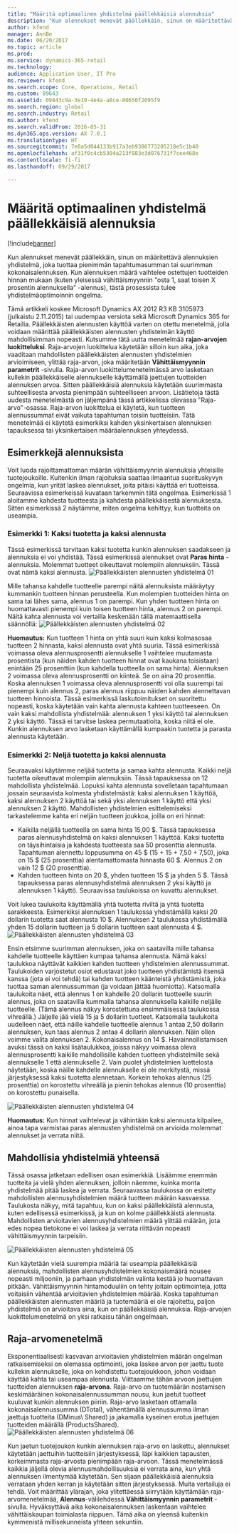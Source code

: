 ```yaml
---
title: "Määritä optimaalinen yhdistelmä päällekkäisiä alennuksia"
description: "Kun alennukset menevät päällekkäin, sinun on määritettävä alennuksien yhdistelmä, joka tuottaa pienimmän tapahtumasumman tai suurimman kokonaisalennuksen. Kun alennuksen määrä vaihtelee ostettujen tuotteiden hinnan mukaan (kuten yleisessä vähittäismyynnin \"osta 1, saat toisen X prosentin alennuksella\" -alennuksessa), tästä prosessista tulee yhdistelmäoptimoinnin ongelma."
author: kfend
manager: AnnBe
ms.date: 06/20/2017
ms.topic: article
ms.prod: 
ms.service: dynamics-365-retail
ms.technology: 
audience: Application User, IT Pro
ms.reviewer: kfend
ms.search.scope: Core, Operations, Retail
ms.custom: 89643
ms.assetid: 09843c9a-3e19-4e4a-a8ce-80650f2095f9
ms.search.region: global
ms.search.industry: Retail
ms.author: kfend
ms.search.validFrom: 2016-05-31
ms.dyn365.ops.version: AX 7.0.1
ms.translationtype: HT
ms.sourcegitcommit: 7e0a5d044133b917a3eb9386773205218e5c1b40
ms.openlocfilehash: af31f0c4cb5304a213f883e3d076731f7cee468e
ms.contentlocale: fi-fi
ms.lasthandoff: 09/29/2017

---
```


# <a name="determine-the-optimal-combination-of-overlapping-discounts"></a>Määritä optimaalinen yhdistelmä päällekkäisiä alennuksia

[!include[banner](includes/banner.md)]


Kun alennukset menevät päällekkäin, sinun on määritettävä alennuksien yhdistelmä, joka tuottaa pienimmän tapahtumasumman tai suurimman kokonaisalennuksen. Kun alennuksen määrä vaihtelee ostettujen tuotteiden hinnan mukaan (kuten yleisessä vähittäismyynnin "osta 1, saat toisen X prosentin alennuksella" -alennus), tästä prosessista tulee yhdistelmäoptimoinnin ongelma.

Tämä artikkeli koskee Microsoft Dynamics AX 2012 R3 KB 3105973 (julkaistu 2.11.2015) tai uudempaa versiota sekä Microsoft Dynamics 365 for Retailia. Päällekkäisten alennusten käyttöä varten on otettu menetelmä, jolla voidaan määrittää päällekkäisten alennusten yhdistelmän käyttö mahdollisimman nopeasti. Kutsumme tätä uutta menetelmää **rajan-arvojen luokitteluksi**. Raja-arvojen luokittelua käytetään silloin kun aika, joka vaaditaan mahdollisten päällekkäisten alennusten yhdistelmien arvioimiseen, ylittää raja-arvon, joka määritetään **Vähittäismyynnin parametrit** -sivulla. Raja-arvon luokittelumenetelmässä arvo lasketaan kullekin päällekkäiselle alennukselle käyttämällä jaettujen tuotteiden alennuksen arvoa. Sitten päällekkäisiä alennuksia käytetään suurimmasta suhteellisesta arvosta pienimpään suhteelliseen arvoon. Lisätietoja tästä uudesta menetelmästä on jäljempänä tässä artikkelissa olevassa "Raja-arvo"-osassa. Raja-arvon luokittelua ei käytetä, kun tuotteen alennussummat eivät vaikuta tapahtuman toisiin tuotteisiin. Tätä menetelmää ei käytetä esimerkiksi kahden yksinkertaisen alennuksen tapauksessa tai yksinkertaisen määräalennuksen yhteydessä.

## <a name="discount-examples"></a>Esimerkkejä alennuksista
Voit luoda rajoittamattoman määrän vähittäismyynnin alennuksia yhteisille tuotejoukoille. Kuitenkin ilman rajoituksia saattaa ilmaantua suorituskyvyn ongelmia, kun yrität laskea alennukset, joita pitäisi käyttää eri tuotteissa. Seuraavissa esimerkeissä kuvataan tarkemmin tätä ongelmaa. Esimerkissä 1 aloitamme kahdesta tuotteesta ja kahdesta päällekkäisestä alennuksesta. Sitten esimerkissä 2 näytämme, miten ongelma kehittyy, kun tuotteita on useampia.

### <a name="example-1-two-products-and-two-discounts"></a>Esimerkki 1: Kaksi tuotetta ja kaksi alennusta

Tässä esimerkissä tarvitaan kaksi tuotetta kunkin alennuksen saadakseen ja alennuksia ei voi yhdistää. Tässä esimerkissä alennukset ovat **Paras hinta** -alennuksia. Molemmat tuotteet oikeuttavat molempiin alennuksiin. Tässä ovat nämä kaksi alennusta.
![Päällekkäisten alennusten yhdistelmä 01](./media/overlapping-discount-combo-01.jpg)

Mille tahansa kahdelle tuotteelle parempi näitä alennuksista määräytyy kummankin tuotteen hinnan perusteella. Kun molempien tuotteiden hinta on sama tai lähes sama, alennus 1 on parempi. Kun yhden tuotteen hinta on huomattavasti pienempi kuin toisen tuotteen hinta, alennus 2 on parempi. Näitä kahta alennusta voi vertailla keskenään tällä matemaattisella säännöllä: ![Päällekkäisten alennusten yhdistelmä 02](./media/overlapping-discount-combo-02.jpg)

**Huomautus:** Kun tuotteen 1 hinta on yhtä suuri kuin kaksi kolmasosaa tuotteen 2 hinnasta, kaksi alennusta ovat yhtä suuria. Tässä esimerkissä voimassa oleva alennusprosentti alennukselle 1 vaihtelee muutamasta prosentista (kun näiden kahden tuotteen hinnat ovat kaukana toisistaan) enintään 25 prosenttiin (kun kahdella tuotteella on sama hinta). Alennuksen 2 voimassa oleva alennusprosentti on kiinteä. Se on aina 20 prosenttia. Koska alennuksen 1 voimassa oleva alennusprosentti voi olla suurempi tai pienempi kuin alennus 2, paras alennus riippuu näiden kahden alennettavan tuotteen hinnoista. Tässä esimerkissä laskutoimitukset on suoritettu nopeasti, koska käytetään vain kahta alennusta kahteen tuotteeseen. On vain kaksi mahdollista yhdistelmää: alennuksen 1 yksi käyttö tai alennuksen 2 yksi käyttö. Tässä ei tarvitse laskea permutaatioita, koska niitä ei ole. Kunkin alennuksen arvo lasketaan käyttämällä kumpaakin tuotetta ja parasta alennusta käytetään.

### <a name="example-2-four-products-and-two-discounts"></a>Esimerkki 2: Neljä tuotetta ja kaksi alennusta

Seuraavaksi käytämme neljää tuotetta ja samaa kahta alennusta. Kaikki neljä tuotetta oikeuttavat molempiin alennuksiin. Tässä tapauksessa on 12 mahdollista yhdistelmää. Lopuksi kahta alennusta sovelletaan tapahtumaan jossain seuraavista kolmesta yhdistelmästä: kaksi alennuksen 1 käyttöä, kaksi alennuksen 2 käyttöä tai sekä yksi alennuksen 1 käyttö että yksi alennuksen 2 käyttö. Mahdollisten yhdistelmien esittelemiseksi tarkastelemme kahta eri neljän tuotteen joukkoa, joilla on eri hinnat:

-   Kaikilla neljällä tuotteella on sama hinta 15,00 $. Tässä tapauksessa paras alennusyhdistelmä on kaksi alennuksen 1 käyttöä. Kaksi tuotetta on täysihintaisia ja kahdesta tuotteesta saa 50 prosenttia alennusta. Tapahtuman alennettu loppusumma on 45 $ (15 + 15 + 7,50 + 7,50), joka on 15 $ (25 prosenttia) alentamattomasta hinnasta 60 $. Alennus 2 on vain 12 $ (20 prosenttia).
-   Kahden tuotteen hinta on 20 $, yhden tuotteen 15 $ ja yhden 5 $. Tässä tapauksessa paras alennusyhdistelmä alennuksen 2 yksi käyttö ja alennuksen 1 käyttö. Seuraavissa taulukoissa on kuvattu alennukset.

Voit lukea taulukoita käyttämällä yhtä tuotetta riviltä ja yhtä tuotetta sarakkeesta. Esimerkiksi alennuksen 1 taulukossa yhdistämällä kaksi 20 dollarin tuotetta saat alennusta 10 $. Alennuksen 2 taulukossa yhdistämällä yhden 15 dollarin tuotteen ja 5 dollarin tuotteen saat alennusta 4 $.
![Päällekkäisten alennusten yhdistelmä 03](./media/overlapping-discount-combo-03.jpg)

Ensin etsimme suurimman alennuksen, joka on saatavilla mille tahansa kahdelle tuotteelle käyttäen kumpaa tahansa alennusta. Nämä kaksi taulukkoa näyttävät kaikkien kahden tuotteen yhdistelmien alennussummat. Taulukoiden varjostetut osiot edustavat joko tuotteen yhdistämistä itsensä kanssa (jota ei voi tehdä) tai kahden tuotteen käänteistä yhdistämistä, joka tuottaa saman alennussumman (ja voidaan jättää huomiotta). Katsomalla taulukoita näet, että alennus 1 on kahdelle 20 dollarin tuotteelle suurin alennus, joka on saatavilla kummalla tahansa alennuksella kaikille neljälle tuotteelle. (Tämä alennus näkyy korostettuna ensimmäisessä taulukossa vihreällä.) Jäljelle jää vielä 15 ja 5 dollarin tuotteet. Katsomalla taulukoita uudelleen näet, että näille kahdelle tuotteelle alennus 1 antaa 2,50 dollarin alennuksen, kun taas alennus 2 antaa 4 dollarin alennuksen. Näin ollen voimme valita alennuksen 2. Kokonaisalennus on 14 $. Havainnollistamisen avuksi tässä on kaksi lisätaulukkoa, joissa näkyy voimassa oleva alennusprosentti kaikille mahdollisille kahden tuotteen yhdistelmille sekä alennukselle 1 että alennukselle 2. Vain puolet yhdistelmien luettelosta näytetään, koska näille kahdelle alennukselle ei ole merkitystä, missä järjestyksessä kaksi tuotetta alennetaan. Korkein tehokas alennus (25 prosenttia) on korostettu vihreällä ja pienin tehokas alennus (10 prosenttia) on korostettu punaisella. 

![Päällekkäisten alennusten yhdistelmä 04](./media/overlapping-discount-combo-04.jpg)

**Huomautus:** Kun hinnat vaihtelevat ja vähintään kaksi alennusta kilpailee, ainoa tapa varmistaa paras alennusten yhdistelmä on arvioida molemmat alennukset ja verrata niitä.

## <a name="total-possible-combinations"></a>Mahdollisia yhdistelmiä yhteensä
Tässä osassa jatketaan edellisen osan esimerkkiä. Lisäämme enemmän tuotteita ja vielä yhden alennuksen, jolloin näemme, kuinka monta yhdistelmää pitää laskea ja verrata. Seuraavassa taulukossa on esitetty mahdollisten alennusyhdistelmien määrä tuotteen määrän kasvaessa. Taulukosta näkyy, mitä tapahtuu, kun on kaksi päällekkäistä alennusta, kuten edellisessä esimerkissä, ja kun on kolme päällekkäistä alennusta. Mahdollisten arvioitavien alennusyhdistelmien määrä ylittää määrän, jota edes nopea tietokone ei voi laskea ja verrata riittävän nopeasti vähittäismyynnin tarpeisiin.

![Päällekkäisten alennusten yhdistelmä 05](./media/overlapping-discount-combo-05.jpg)

Kun käytetään vielä suurempia määriä tai useampia päällekkäisiä alennuksia, mahdollisten alennusyhdistelmien kokonaismäärä nousee nopeasti miljooniin, ja parhaan yhdistelmän valinta kestää jo huomattavan pitkään. Vähittäismyynnin hintamoduuliin on tehty joitain optimointeja, jotta voitaisiin vähentää arvioitavien yhdistelmien määrää. Koska tapahtuman päällekkäisten alennusten määriä ja tuotemääriä ei ole rajoitettu, paljon yhdistelmiä on arvioitava aina, kun on päällekkäisiä alennuksia. Raja-arvojen luokittelumenetelmä on yksi ratkaisu tähän ongelmaan.

## <a name="marginal-value-method"></a>Raja-arvomenetelmä
Eksponentiaalisesti kasvavan arvioitavien yhdistelmien määrän ongelman ratkaisemiseksi on olemassa optimointi, joka laskee arvon per jaettu tuote kullekin alennukselle, joka on kohdistettu tuotejoukkoon, johon voidaan käyttää kahta tai useampaa alennusta. Viittaamme tähän arvoon jaettujen tuotteiden alennuksen **raja-arvona**. Raja-arvo on tuotemäärän nostamisen keskimääräinen kokonaisalennussumman nousu, kun jaetut tuotteet kuuluvat kunkin alennuksen piiriin. Raja-arvo lasketaan ottamalla kokonaisalennussumma (DTotal), vähentämällä alennussumma ilman jaettuja tuotteita (DMinus\\ Shared) ja jakamalla kyseinen erotus jaettujen tuotteiden määrällä (ProductsShared). 
![Päällekkäisten alennusten yhdistelmä 06](./media/overlapping-discount-combo-06.jpg)

Kun jaetun tuotejoukon kunkin alennuksen raja-arvo on laskettu, alennukset käytetään jaettuihin tuotteisiin järjestyksessä, läpi kaikkien tapausten, korkeimmasta raja-arvosta pienimpään raja-arvoon. Tässä menetelmässä kaikkia jäljellä olevia alennusmahdollisuuksia ei verrata aina, kun yhtä alennuksen ilmentymää käytetään. Sen sijaan päällekkäisiä alennuksia verrataan yhden kerran ja käytetään sitten järjestyksessä. Muita vertailuja ei tehdä. Voit määrittää ylärajan, joka ylitettäessä siirrytään käyttämään raja-arvomenetelmää, **Alennus**-välilehdessä **Vähittäismyynnin parametrit** -sivulla. Hyväksyttävä aika kokonaisalennuksen laskentaan vaihtelee vähittäiskaupan toimialasta riippuen. Tämä aika on yleensä kuitenkin kymmenistä millisekunneista yhteen sekuntiin.




